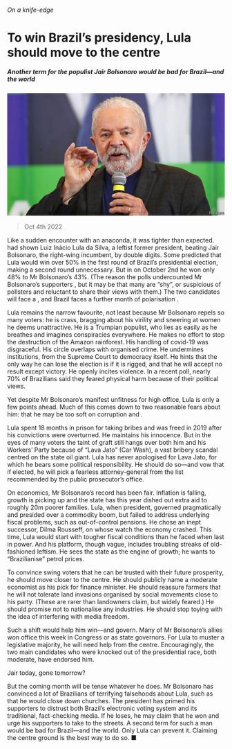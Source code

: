 ###### On a knife-edge

# To win Brazil’s presidency, Lula should move to the centre 

##### Another term for the populist Jair Bolsonaro would be bad for Brazil—and the world 

![image](images/20221008_LDP002.jpg) 

> Oct 4th 2022 

Like a sudden encounter with an anaconda, it was tighter than expected.  had shown Luiz Inácio Lula da Silva, a leftist former president, beating Jair Bolsonaro, the right-wing incumbent, by double digits. Some predicted that Lula would win over 50% in the first round of Brazil’s presidential election, making a second round unnecessary. But in  on October 2nd he won only 48% to Mr Bolsonaro’s 43%. (The reason the polls undercounted Mr Bolsonaro’s supporters , but it may be that many are “shy”, or suspicious of pollsters and reluctant to share their views with them.) The two candidates will face a , and Brazil faces a further month of polarisation .

Lula remains the narrow favourite, not least because Mr Bolsonaro repels so many voters: he is crass, bragging about his virility and sneering at women he deems unattractive. He is a Trumpian populist, who lies as easily as he breathes and imagines conspiracies everywhere. He makes no effort to stop the destruction of the Amazon rainforest. His handling of covid-19 was disgraceful. His circle overlaps with organised crime. He undermines institutions, from the Supreme Court to democracy itself. He hints that the only way he can lose the election is if it is rigged, and that he will accept no result except victory. He openly incites violence. In a recent poll, nearly 70% of Brazilians said they feared physical harm because of their political views.

Yet despite Mr Bolsonaro’s manifest unfitness for high office, Lula is only a few points ahead. Much of this comes down to two reasonable fears about him: that he may be too soft on corruption and . 

Lula spent 18 months in prison for taking bribes and was freed in 2019 after his convictions were overturned. He maintains his innocence. But in the eyes of many voters the taint of graft still hangs over both him and his Workers’ Party because of “Lava Jato” (Car Wash), a vast bribery scandal centred on the state oil giant. Lula has never apologised for Lava Jato, for which he bears some political responsibility. He should do so—and vow that if elected, he will pick a fearless attorney-general from the list recommended by the public prosecutor’s office. 

On economics, Mr Bolsonaro’s record has been fair. Inflation is falling, growth is picking up and the state has this year dished out extra aid to roughly 20m poorer families. Lula, when president, governed pragmatically and presided over a commodity boom, but failed to address underlying fiscal problems, such as out-of-control pensions. He chose an inept successor, Dilma Rousseff, on whose watch the economy crashed. This time, Lula would start with tougher fiscal conditions than he faced when last in power. And his platform, though vague, includes troubling streaks of old-fashioned leftism. He sees the state as the engine of growth; he wants to “Brazilianise” petrol prices. 

To convince swing voters that he can be trusted with their future prosperity, he should move closer to the centre. He should publicly name a moderate economist as his pick for finance minister. He should reassure farmers that he will not tolerate land invasions organised by social movements close to his party. (These are rarer than landowners claim, but widely feared.) He should promise not to nationalise any industries. He should stop toying with the idea of interfering with media freedom. 

Such a shift would help him win—and govern. Many of Mr Bolsonaro’s allies won office this week in Congress or as state governors. For Lula to muster a legislative majority, he will need help from the centre. Encouragingly, the two main candidates who were knocked out of the presidential race, both moderate, have endorsed him. 

Jair today, gone tomorrow?

But the coming month will be tense whatever he does. Mr Bolsonaro has convinced a lot of Brazilians of terrifying falsehoods about Lula, such as that he would close down churches. The president has primed his supporters to distrust both Brazil’s electronic voting system and its traditional, fact-checking media. If he loses, he may claim that he won and urge his supporters to take to the streets. A second term for such a man would be bad for Brazil—and the world. Only Lula can prevent it. Claiming the centre ground is the best way to do so. ■

